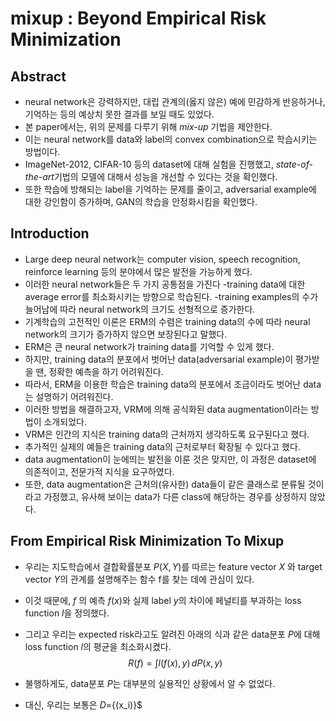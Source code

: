 # mixup : Beyond Empirical Risk Minimization

## Abstract

- neural network은 강력하지만, 대립 관계의(옳지 않은) 예에 민감하게 반응하거나, 기억하는 등의 예상치 못한 결과를 보일 때도 있었다.
- 본 paper에서는, 위의 문제를 다루기 위해 *mix-up* 기법을 제안한다.
- 이는 neural network를 data와 label의 convex combination으로 학습시키는 방법이다. 
- ImageNet-2012, CIFAR-10 등의 dataset에 대해 실험을 진행했고, *state-of-the-art*기법의 모델에 대해서 성능을 개선할 수 있다는 것을 확인했다.
- 또한 학습에 방해되는 label을 기억하는 문제를 줄이고, adversarial example에 대한 강인함이 증가하며, GAN의 학습을 안정화시킴을 확인했다.

## Introduction

- Large deep neural network는 computer vision, speech recognition, reinforce learning 등의 분야에서 많은 발전을 가능하게 했다.
- 이러한 neural network들은 두 가지 공통점을 가진다
		 -training data에 대한 average error를 최소화시키는 방향으로 학습된다.
		 -training examples의 수가 늘어남에 따라 neural network의 크기도 선형적으로 증가한다.
- 기계학습의 고전적인 이론은 ERM의 수렴은 training data의 수에 따라 neural network의 크기가 증가하지 않으면 보장된다고 말했다.
- ERM은 큰 neural network가 training data를 기억할 수 있게 했다.
- 하지만, training data의 분포에서 벗어난 data(adversarial example)이 평가받을 땐, 정확한 예측을 하기 어려워진다.
- 따라서, ERM을 이용한 학습은 training data의 분포에서 조금이라도 벗어난 data는 설명하기 어려워진다.
- 이러한 방법을 해결하고자, VRM에 의해 공식화된 data augmentation이라는 방법이 소개되었다.
- VRM은 인간의 지식은 training data의 근처까지 생각하도록 요구된다고 했다.
- 추가적인 실제의 예들은 training data의 근처로부터 확장될 수 있다고 했다.
- data augmentation이 눈에띄는 발전을 이룬 것은 맞지만, 이 과정은 dataset에 의존적이고, 전문가적 지식을 요구하였다.
- 또한, data augmentation은 근처의(유사한) data들이 같은 클래스로 분류될 것이라고 가정했고, 유사해 보이는 data가 다른 class에 해당하는 경우를 상정하지 않았다.


## From Empirical Risk Minimization To Mixup

- 우리는 지도학습에서 결합확률분포 $P(X,Y)$를 따르는 feature vector $X$ 와 target vector $Y$의 관계를 설명해주는 함수 f를 찾는 데에 관심이 있다.
- 이것 때문에, $f$ 의 예측 $f(x)$와 실제 label $y$의 차이에 페널티를 부과하는 loss function $l$을 정의했다.
- 그리고 우리는 expected risk라고도 알려진 아래의 식과 같은  data분포 $P$에 대해 
loss function $l$의 평균을 최소화시켰다. 
$$R(f) =\int l(f(x),y) \, dP(x,y) $$
 
- 불행하게도, data분포 $P$는 대부분의 실용적인 상황에서 알 수 없었다.
- 대신, 우리는  보통은 $D =${(x_i)}$

<!--stackedit_data:
eyJoaXN0b3J5IjpbMTM4NTI1OTU3MCwtMTgwNjc0OTI1XX0=
-->